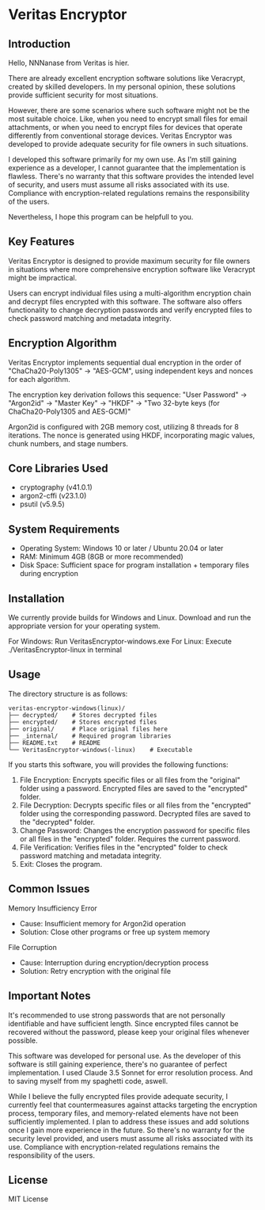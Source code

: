 # Veritas Encryptor

## Introduction
Hello, NNNanase from Veritas is hier.

There are already excellent encryption software solutions like Veracrypt, created by skilled developers. In my personal opinion, these solutions provide sufficient security for most situations.

However, there are some scenarios where such software might not be the most suitable choice. Like, when you need to encrypt small files for email attachments, or when you need to encrypt files for devices that operate differently from conventional storage devices. Veritas Encryptor was developed to provide adequate security for file owners in such situations.

I developed this software primarily for my own use. As I'm still gaining experience as a developer, I cannot guarantee that the implementation is flawless. There's no warranty that this software provides the intended level of security, and users must assume all risks associated with its use. Compliance with encryption-related regulations remains the responsibility of the users.

Nevertheless, I hope this program can be helpfull to you.

## Key Features
Veritas Encryptor is designed to provide maximum security for file owners in situations where more comprehensive encryption software like Veracrypt might be impractical.

Users can encrypt individual files using a multi-algorithm encryption chain and decrypt files encrypted with this software. The software also offers functionality to change decryption passwords and verify encrypted files to check password matching and metadata integrity.

## Encryption Algorithm
Veritas Encryptor implements sequential dual encryption in the order of "ChaCha20-Poly1305" -> "AES-GCM", using independent keys and nonces for each algorithm.

The encryption key derivation follows this sequence:
"User Password" -> "Argon2id" -> "Master Key" -> "HKDF" -> "Two 32-byte keys (for ChaCha20-Poly1305 and AES-GCM)"

Argon2id is configured with 2GB memory cost, utilizing 8 threads for 8 iterations. The nonce is generated using HKDF, incorporating magic values, chunk numbers, and stage numbers.

## Core Libraries Used
- cryptography (v41.0.1)
- argon2-cffi (v23.1.0)
- psutil (v5.9.5)

## System Requirements
- Operating System: Windows 10 or later / Ubuntu 20.04 or later
- RAM: Minimum 4GB (8GB or more recommended)
- Disk Space: Sufficient space for program installation + temporary files during encryption

## Installation
We currently provide builds for Windows and Linux. Download and run the appropriate version for your operating system.

For Windows: Run VeritasEncryptor-windows.exe
For Linux: Execute ./VeritasEncryptor-linux in terminal

## Usage
The directory structure is as follows:

```
veritas-encryptor-windows(linux)/
├── decrypted/    # Stores decrypted files
├── encrypted/    # Stores encrypted files
├── original/     # Place original files here
├── _internal/    # Required program libraries
├── README.txt    # README
└── VeritasEncryptor-windows(-linux)    # Executable
```

If you starts this software, you will provides the following functions:

1. File Encryption: Encrypts specific files or all files from the "original" folder using a password. Encrypted files are saved to the "encrypted" folder.
2. File Decryption: Decrypts specific files or all files from the "encrypted" folder using the corresponding password. Decrypted files are saved to the "decrypted" folder.
3. Change Password: Changes the encryption password for specific files or all files in the "encrypted" folder. Requires the current password.
4. File Verification: Verifies files in the "encrypted" folder to check password matching and metadata integrity.
5. Exit: Closes the program.

## Common Issues
Memory Insufficiency Error
- Cause: Insufficient memory for Argon2id operation
- Solution: Close other programs or free up system memory

File Corruption
- Cause: Interruption during encryption/decryption process
- Solution: Retry encryption with the original file

## Important Notes
It's recommended to use strong passwords that are not personally identifiable and have sufficient length. Since encrypted files cannot be recovered without the password, please keep your original files whenever possible.

This software was developed for personal use. As the developer of this software is still gaining experience, there's no guarantee of perfect implementation. I used Claude 3.5 Sonnet for error resolution process. And to saving myself from my spaghetti code, aswell.

While I believe the fully encrypted files provide adequate security, I currently feel that countermeasures against attacks targeting the encryption process, temporary files, and memory-related elements have not been sufficiently implemented. I plan to address these issues and add solutions once I gain more experience in the future. So there's no warranty for the security level provided, and users must assume all risks associated with its use. Compliance with encryption-related regulations remains the responsibility of the users.

## License
MIT License
